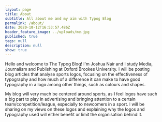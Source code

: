 ```yaml
---
layout: page
title: About
subtitle: All about me and my aim with Typog Blog
permalink: /about/
date: 2020-10-12T16:53:57.486Z
header_feature_image: ../uploads/me.jpg
published: true
tags: null
description: null
show: true
---
```

Hello and welcome to The Typog Blog! I'm Joshua Nair and I study Media, Journalism and Publishing at Oxford Brookes University. I will be posting blog articles that analyse sports logos, focusing on the effectiveness of typography and how much of a difference it can make to have good typography in a logo among other things, such as colours and shapes. 

My blog will very much be centered around sports, as I feel logos have such a big part to play in advertising and bringing attention to a certain team/competition/league, especially to newcomers in a sport. I will be sharing on my views on these logos and explaining why the logos and typography used will either benefit or limit the organisation behind it.